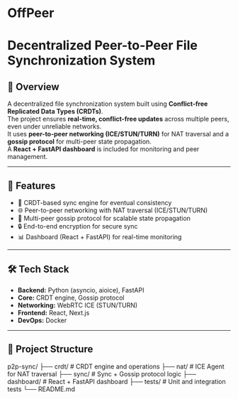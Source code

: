 # OffPeer
# Decentralized Peer-to-Peer File Synchronization System

## 📌 Overview
A decentralized file synchronization system built using **Conflict-free Replicated Data Types (CRDTs)**.  
The project ensures **real-time, conflict-free updates** across multiple peers, even under unreliable networks.  
It uses **peer-to-peer networking (ICE/STUN/TURN)** for NAT traversal and a **gossip protocol** for multi-peer state propagation.  
A **React + FastAPI dashboard** is included for monitoring and peer management.  

---

## 🚀 Features
- 🔄 CRDT-based sync engine for eventual consistency  
- 🌐 Peer-to-peer networking with NAT traversal (ICE/STUN/TURN)  
- 📡 Multi-peer gossip protocol for scalable state propagation  
- 🔒 End-to-end encryption for secure sync  
- 📊 Dashboard (React + FastAPI) for real-time monitoring  

---

## 🛠️ Tech Stack
- **Backend:** Python (asyncio, aioice), FastAPI  
- **Core:** CRDT engine, Gossip protocol  
- **Networking:** WebRTC ICE (STUN/TURN)  
- **Frontend:** React, Next.js  
- **DevOps:** Docker  

---

## 📂 Project Structure
p2p-sync/
├── crdt/ # CRDT engine and operations
├── nat/ # ICE Agent for NAT traversal
├── sync/ # Sync + Gossip protocol logic
├── dashboard/ # React + FastAPI dashboard
├── tests/ # Unit and integration tests
└── README.md
